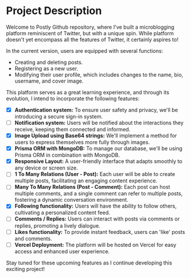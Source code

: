 # Project Description

Welcome to Postly Github repository, where I've built a microblogging platform reminiscent of Twitter, but with a unique spin. While platform doesn't yet encompass all the features of Twitter, it certainly aspires to!

In the current version, users are equipped with several functions:

- Creating and deleting posts.
- Registering as a new user.
- Modifying their user profile, which includes changes to the name, bio, username, and cover image.

This platform serves as a great learning experience, and through its evolution, I intend to incorporate the following features:

- [x] **Authentication system:** To ensure user safety and privacy, we'll be introducing a secure sign-in system.
- [ ] **Notification system:** Users will be notified about the interactions they receive, keeping them connected and informed.
- [x] **Image Upload using Base64 strings:** We'll implement a method for users to express themselves more fully through images.
- [x] **Prisma ORM with MongoDB:** To manage our database, we'll be using Prisma ORM in combination with MongoDB.
- [x] **Responsive Layout:** A user-friendly interface that adapts smoothly to any device or screen size.
- [ ] **1 To Many Relations (User - Post):** Each user will be able to create multiple posts, facilitating an engaging content experience.
- [ ] **Many To Many Relations (Post - Comment):** Each post can host multiple comments, and a single comment can refer to multiple posts, fostering a dynamic conversation environment.
- [x] **Following functionality:** Users will have the ability to follow others, cultivating a personalized content feed.
- [ ] **Comments / Replies:** Users can interact with posts via comments or replies, promoting a lively dialogue.
- [ ] **Likes functionality:** To provide instant feedback, users can 'like' posts and comments.
- [ ] **Vercel Deployment:** The platform will be hosted on Vercel for easy access and enhanced user experience.

Stay tuned for these upcoming features as I continue developing this exciting project!
